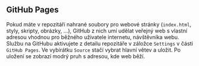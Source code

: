 ## GitHub Pages

Pokud máte v repozitáři nahrané soubory pro webové stránky (`index.html`, styly, skripty, obrázky, …), GitHub z nich umí udělat veřejný web s vlastní adresou vhodnou pro běžného uživatele internetu, návštěvníka webu. Službu na GitHubu aktivujete z detailu repozitáře v záložce `Settings` v části `GitHub Pages`. Ve vybírátku `Source` stačí vybrat hlavní větev a uložit. Po uložení se zobrazí modrý pruh s adresou, kde web běží.
